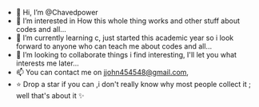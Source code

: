 - 👋 Hi, I’m @Chavedpower
- 👀 I’m interested in How this whole thing works and other stuff about codes and all...
- 🌱 I’m currently learning c, just started this academic year so i look forward to anyone who can teach me about codes and all...
- 💞️ I’m looking to collaborate things i find interesting, I'll let you what interests me later...
- 📫 You can contact me on jjohn454548@gmail.com,
- ⭐ Drop a star if you can ,i don't really know why most people collect it ; well that's about it ✨

<!---
Chavedpower/Chavedpower is a ✨ special ✨ repository because its `README.md` (this file) appears on your GitHub profile.
You can click the Preview link to take a look at your changes.
--->
